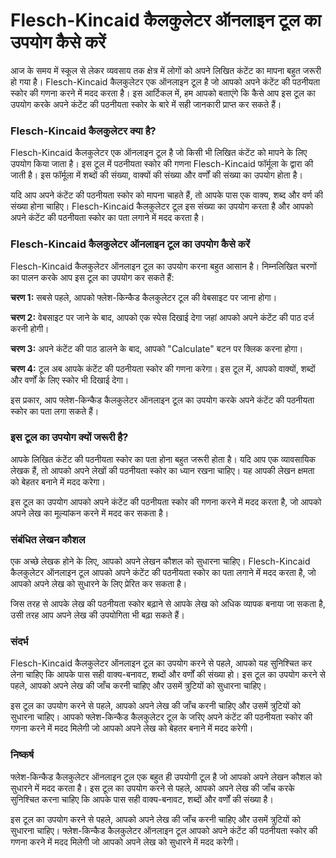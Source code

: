 Flesch-Kincaid कैलकुलेटर ऑनलाइन टूल का उपयोग कैसे करें
======================================================

आज के समय में स्कूल से लेकर व्यवसाय तक क्षेत्र में लोगों को अपने लिखित कंटेंट का मापना बहुत जरूरी हो गया है। Flesch-Kincaid कैलकुलेटर एक ऑनलाइन टूल है जो आपको अपने कंटेंट की पठनीयता स्कोर की गणना करने में मदद करता है। इस आर्टिकल में, हम आपको बताएंगे कि कैसे आप इस टूल का उपयोग करके अपने कंटेंट की पठनीयता स्कोर के बारे में सही जानकारी प्राप्त कर सकते हैं।

###  Flesch-Kincaid कैलकुलेटर क्या है? 

Flesch-Kincaid कैलकुलेटर एक ऑनलाइन टूल है जो किसी भी लिखित कंटेंट को मापने के लिए उपयोग किया जाता है। इस टूल में पठनीयता स्कोर की गणना Flesch-Kincaid फॉर्मूला के द्वारा की जाती है। इस फॉर्मूला में शब्दों की संख्या, वाक्यों की संख्या और वर्णों की संख्या का उपयोग होता है।

यदि आप अपने कंटेंट की पठनीयता स्कोर को मापना चाहते हैं, तो आपके पास एक वाक्य, शब्द और वर्ण की संख्या होना चाहिए। Flesch-Kincaid कैलकुलेटर टूल इस संख्या का उपयोग करता है और आपको अपने कंटेंट की पठनीयता स्कोर का पता लगाने में मदद करता है।

###  Flesch-Kincaid कैलकुलेटर ऑनलाइन टूल का उपयोग कैसे करें 

Flesch-Kincaid कैलकुलेटर ऑनलाइन टूल का उपयोग करना बहुत आसान है। निम्नलिखित चरणों का पालन करके आप इस टूल का उपयोग कर सकते हैं:

 **चरण 1:**  सबसे पहले, आपको फ्लेश-किन्कैड कैलकुलेटर टूल की वेबसाइट पर जाना होगा।

 **चरण 2:**  वेबसाइट पर जाने के बाद, आपको एक स्पेस दिखाई देगा जहां आपको अपने कंटेंट की पाठ दर्ज करनी होगी।

 **चरण 3:**  अपने कंटेंट की पाठ डालने के बाद, आपको "Calculate" बटन पर क्लिक करना होगा।

 **चरण 4:**  टूल अब आपके कंटेंट की पठनीयता स्कोर की गणना करेगा। इस टूल में, आपको वाक्यों, शब्दों और वर्णों के लिए स्कोर भी दिखाई देगा।

इस प्रकार, आप फ्लेश-किन्कैड कैलकुलेटर ऑनलाइन टूल का उपयोग करके अपने कंटेंट की पठनीयता स्कोर का पता लगा सकते हैं।

###  इस टूल का उपयोग क्यों जरूरी है? 

आपके लिखित कंटेंट की पठनीयता स्कोर का पता होना बहुत जरूरी होता है। यदि आप एक व्यावसायिक लेखक हैं, तो आपको अपने लेखों की पठनीयता स्कोर का ध्यान रखना चाहिए। यह आपकी लेखन क्षमता को बेहतर बनाने में मदद करेगा।

इस टूल का उपयोग आपको अपने कंटेंट की पठनीयता स्कोर की गणना करने में मदद करता है, जो आपको अपने लेख का मूल्यांकन करने में मदद कर सकता है।

###  संबंधित लेखन कौशल 

एक अच्छे लेखक होने के लिए, आपको अपने लेखन कौशल को सुधारना चाहिए। Flesch-Kincaid कैलकुलेटर ऑनलाइन टूल आपको अपने कंटेंट की पठनीयता स्कोर का पता लगाने में मदद करता है, जो आपको अपने लेख को सुधारने के लिए प्रेरित कर सकता है।

जिस तरह से आपके लेख की पठनीयता स्कोर बढ़ाने से आपके लेख को अधिक व्यापक बनाया जा सकता है, उसी तरह आप अपने लेख की उपयोगिता भी बढ़ा सकते हैं।

###  संदर्भ 

Flesch-Kincaid कैलकुलेटर ऑनलाइन टूल का उपयोग करने से पहले, आपको यह सुनिश्चित कर लेना चाहिए कि आपके पास सही वाक्य-बनावट, शब्दों और वर्णों की संख्या हो। इस टूल का उपयोग करने से पहले, आपको अपने लेख की जाँच करनी चाहिए और उसमें त्रुटियों को सुधारना चाहिए।

इस टूल का उपयोग करने से पहले, आपको अपने लेख की जाँच करनी चाहिए और उसमें त्रुटियों को सुधारना चाहिए। आपको फ्लेश-किन्कैड कैलकुलेटर टूल के जरिए अपने कंटेंट की पठनीयता स्कोर की गणना करने में मदद मिलेगी जो आपको अपने लेख को बेहतर बनाने में मदद करेगी।

###  निष्कर्ष 

फ्लेश-किन्कैड कैलकुलेटर ऑनलाइन टूल एक बहुत ही उपयोगी टूल है जो आपको अपने लेखन कौशल को सुधारने में मदद करता है। इस टूल का उपयोग करने से पहले, आपको अपने लेख की जाँच करके सुनिश्चित करना चाहिए कि आपके पास सही वाक्य-बनावट, शब्दों और वर्णों की संख्या है।

इस टूल का उपयोग करने से पहले, आपको अपने लेख की जाँच करनी चाहिए और उसमें त्रुटियों को सुधारना चाहिए। फ्लेश-किन्कैड कैलकुलेटर ऑनलाइन टूल आपको अपने कंटेंट की पठनीयता स्कोर की गणना करने में मदद मिलेगी जो आपको अपने लेख को सुधारने में मदद करेगी।